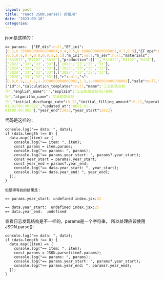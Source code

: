 ```yaml
---
layout: post
title: "react JSON.parse() 的使用"
date: "2023-09-18"
categories: 
---
```

<p>json是这样的：</p>

<pre>
<code>== params:  {&quot;EF_dis&quot;:<span style="color:#f5ab35">null</span>,&quot;EF_ini&quot;:[<span style="color:#f5ab35">0.2</span>,<span style="color:#f5ab35">0.30000000000000004</span>,<span style="color:#f5ab35">0.4</span>,<span style="color:#f5ab35">0.5</span>,<span style="color:#f5ab35">0.6000000000000001</span>,<span style="color:#f5ab35">0.7</span>,<span style="color:#f5ab35">0.8</span>],&quot;EF_ope&quot;:<span style="color:#f5ab35">null</span>,&quot;EF_ser&quot;:<span style="color:#f5ab35">null</span>,&quot;f&quot;:[<span style="color:#f5ab35">0.5</span>,<span style="color:#f5ab35">0.6</span>,<span style="color:#f5ab35">0.7</span>,<span style="color:#f5ab35">0.8</span>,<span style="color:#f5ab35">0.9</span>,<span style="color:#f5ab35">1</span>,<span style="color:#f5ab35">1.1</span>],&quot;m_ini&quot;:<span style="color:#f5ab35">null</span>,&quot;m_ser&quot;:<span style="color:#f5ab35">null</span>,&quot;materials&quot;:[<span style="color:#abe338">&quot;R41022&quot;</span>,<span style="color:#abe338">&quot;R4102&quot;</span>,<span style="color:#abe338">&quot;R410&quot;</span>],&quot;production&quot;:[[<span style="color:#abe338">&quot;&quot;</span>,<span style="color:#abe338">&quot;R41022&quot;</span>,<span style="color:#abe338">&quot;R4102&quot;</span>,<span style="color:#abe338">&quot;R410&quot;</span>],[<span style="color:#abe338">&quot;2022&quot;</span>,<span style="color:#abe338">&quot;33&quot;</span>,<span style="color:#abe338">&quot;33&quot;</span>,<span style="color:#abe338">&quot;33&quot;</span>],[<span style="color:#abe338">&quot;2023&quot;</span>,<span style="color:#abe338">&quot;33&quot;</span>,<span style="color:#abe338">&quot;33&quot;</span>,<span style="color:#abe338">&quot;33&quot;</span>],[<span style="color:#abe338">&quot;2024&quot;</span>,<span style="color:#abe338">&quot;33&quot;</span>,<span style="color:#abe338">&quot;33&quot;</span>,<span style="color:#abe338">&quot;33&quot;</span>],[<span style="color:#abe338">&quot;2025&quot;</span>,<span style="color:#abe338">&quot;33&quot;</span>,<span style="color:#abe338">&quot;33&quot;</span>,<span style="color:#abe338">&quot;33&quot;</span>],[<span style="color:#abe338">&quot;2026&quot;</span>,<span style="color:#abe338">&quot;33&quot;</span>,<span style="color:#abe338">&quot;33&quot;</span>,<span style="color:#abe338">&quot;33&quot;</span>],[<span style="color:#abe338">&quot;2027&quot;</span>,<span style="color:#abe338">&quot;33&quot;</span>,<span style="color:#abe338">&quot;33&quot;</span>,<span style="color:#abe338">&quot;33&quot;</span>],[<span style="color:#abe338">&quot;2028&quot;</span>,<span style="color:#abe338">&quot;33&quot;</span>,<span style="color:#abe338">&quot;33&quot;</span>,<span style="color:#abe338">&quot;33&quot;</span>]],&quot;r&quot;:<span style="color:#f5ab35">null</span>,&quot;s&quot;:[<span style="color:#f5ab35">0.8</span>,<span style="color:#f5ab35">0.9</span>,<span style="color:#f5ab35">1</span>,<span style="color:#f5ab35">1.1</span>,<span style="color:#f5ab35">1.2000000000000002</span>,<span style="color:#f5ab35">1.3</span>,<span style="color:#f5ab35">1.4000000000000001</span>],&quot;sale&quot;:<span style="color:#f5ab35">null</span>,&quot;template&quot;:{&quot;id&quot;:<span style="color:#f5ab35">4</span>,&quot;calculation_templates&quot;:<span style="color:#f5ab35">null</span>,&quot;name&quot;:<span style="color:#abe338">&quot;工业和商业制冷&quot;</span>,&quot;english_name&quot;:<span style="color:#abe338">&quot;&quot;</span>,&quot;explain&quot;:<span style="color:#abe338">&quot;工业和商业制冷计算模板&quot;</span>,&quot;algorithm_name&quot;:<span style="color:#abe338">&quot;工业和商业制冷&quot;</span>,&quot;initial_discharge_rate&quot;:<span style="color:#f5ab35">0.12</span>,&quot;initial_filling_amount&quot;:<span style="color:#f5ab35">0.12</span>,&quot;operating_discharge_rate&quot;:<span style="color:#f5ab35">0.16</span>,&quot;maintenance_discharge_rate&quot;:<span style="color:#f5ab35">0.12</span>,&quot;maintenance_filling_rate&quot;:<span style="color:#f5ab35">0.13</span>,&quot;annual_maintenance_rate&quot;:<span style="color:#f5ab35">0.13</span>,&quot;scrap_discharge_rate&quot;:<span style="color:#f5ab35">0.13</span>,&quot;factor_tui_yi&quot;:<span style="color:#f5ab35">0</span>,&quot;factor_by_year&quot;:<span style="color:#f5ab35">0</span>,&quot;factor_production&quot;:<span style="color:#f5ab35">0</span>,&quot;created_at&quot;:<span style="color:#abe338">&quot;0001-01-01T00:00:00Z&quot;</span>,&quot;updated_at&quot;:<span style="color:#abe338">&quot;0001-01-01T00:00:00Z&quot;</span>},&quot;year_end&quot;:<span style="color:#f5ab35">2028</span>,&quot;year_start&quot;:<span style="color:#f5ab35">2022</span>}</code></pre>

<p>代码是这样的：</p>

<pre>
<code>console.log(&quot;== data: &quot;, data);
if (data.length !== 0) {
  data.map((item) =&gt; {
    console.log(&quot;== item: &quot;, item);
    const params = item.params;
    console.log(&quot;== params: &quot;, params);
    console.log(&quot;== params.year_start: &quot;, params?.year_start);
    const year_start = params?.year_start;
    const year_end = params?.year_end;
    console.log(&quot;== data.year_start: &quot;, year_start);
    console.log(&quot;== data.year_end: &quot;, year_end);
  });
}</code></pre>

<p><code>但是得等到的结果是：</code></p>

<p><code style="white-space: pre-wrap;">== params.year_start: undefined index.jsx:<span style="color:#f5ab35">22</span></code></p>

<pre>
<code>== data.year_start:  undefined index.jsx:<span style="color:#f5ab35">25</span>
== data.year_end:  undefined</code></pre>

<p>查看日志发现结构是不一样的，params是一个字符串， 所以处理应该使用JSON.parse():</p>

<pre>
<code>console.log(&quot;== data: &quot;, data);
if (data.length !== 0) {
  data.map((item) =&gt; {
    console.log(&quot;== item: &quot;, item);
    const params = JSON.parse(item?.params);
    console.log(&quot;== params: &quot;, params);
    console.log(&quot;== params.year_start: &quot;, params?.year_start);
    console.log(&quot;== params.year_end: &quot;, params?.year_end);
  });
}
</code></pre>

